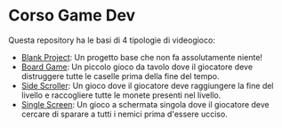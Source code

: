 # Corso Game Dev

Questa repository ha le basi di 4 tipologie di videogioco:

- [Blank Project](Blank%20Project): Un progetto base che non fa assolutamente niente!
- [Board Game](Board-Game): Un piccolo gioco da tavolo dove il giocatore deve distruggere tutte le caselle prima della fine del tempo.
- [Side Scroller](Side-Scroller): Un gioco dove il giocatore deve raggiungere la fine del livello e raccogliere tutte le monete presenti nel livello.
- [Single Screen](Single-Screen): Un gioco a schermata singola dove il giocatore deve cercare di sparare a tutti i nemici prima d'essere ucciso.